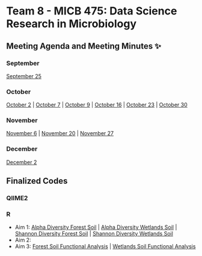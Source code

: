 # Team 8 - MICB 475: Data Science Research in Microbiology

## Meeting Agenda and Meeting Minutes ✨ ## 
### September
[September 25](/Meeting_minutes/Sept_25.md)
### October
[October 2](/Meeting_minutes/Oct_2.md) | [October 7](/Meeting_minutes/Oct_7.md) | [October 9](/Meeting_minutes/Oct_9.md) | [October 16](/Meeting_minutes/Oct_16.md) | [October 23](/Meeting_minutes/Oct_23.md) | [October 30](/Meeting_minutes/Oct_30.md)
### November
[November 6](/Meeting_minutes/Nov_6.md) | [November 20](/Meeting_minutes/Nov_20.md) | [November 27](/Meeting_minutes/Nov_27.md)
### December
[December 2](/Meeting_minutes/Dec_2.md)

## Finalized Codes ##
### QIIME2

### R
* Aim 1: [Alpha Diversity Forest Soil](/R/Aim1_Diversity_Analysis/soil_alpha.R) | [Alpha Diversity Wetlands Soil](/R/Aim1_Diversity_Analysis/wetlands_alpha.R) | [Shannon Diversity Forest Soil](/R/Aim1_Diversity_Analysis/soil_shannon.R) | [Shannon Diversity Wetlands Soil](/R/Aim1_Diversity_Analysis/wetlands_shannon.R)
* Aim 2:
* Aim 3: [Forest Soil Functional Analysis](/R/Aim3_Functional_Analysis/soil_functional.R) | [Wetlands Soil Functional Analysis](/R/Aim3_Functional_Analysis/wetlands_functional.R)
